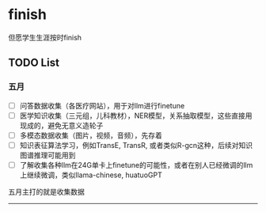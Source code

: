 # finish
但愿学生生涯按时finish


## TODO List

### 五月
- [ ] 问答数据收集（各医疗网站），用于对llm进行finetune
- [ ] 医学知识收集（三元组，儿科教材），NER模型，关系抽取模型，这些直接用现成的，避免无意义造轮子
- [ ] 多模态数据收集（图片，视频，音频），先存着
- [ ] 知识表征算法学习，例如TransE, TransR, 或者类似R-gcn这种，后续对知识图谱推理可能用到
- [ ] 了解收集各种llm在24G单卡上finetune的可能性，或者在别人已经微调的llm上继续微调，类似llama-chinese, huatuoGPT

五月主打的就是收集数据

---